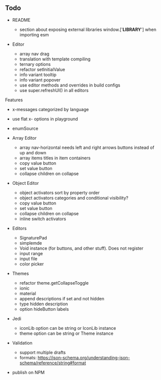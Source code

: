## Todo

- README
  - section about exposing external libraries window.['__LIBRARY__'] when importing esm


- Editor
  - array nav drag
  - translation with template compiling
  - ternary options
  - refactor setInitialValue
  - info variant tooltip
  - info variant popover
  - use editor methods and overrides in build configs
  - use super.refreshUI() in all editors

  
Features
  - x-messages categorized by language
  - use flat x- options in playground
  - enumSource


- Array Editor
  - array nav-horizontal needs left and right arrows buttons instead of up and down
  - array items titles in item containers
  - copy value button
  - set value button
  - collapse children on collapse


- Object Editor
  - object activators sort by property order
  - object activators categories and conditional visibility?
  - copy value button
  - set value button
  - collapse children on collapse
  - inline switch activators


- Editors
  - SignaturePad
  - simplemde
  - Void instance (for buttons, and other stuff). Does not register
  - input range
  - input file
  - color picker


- Themes
  - refactor theme.getCollapseToggle
  - ionic
  - material
  - append descriptions if set and not hidden
  - type hidden description
  - option hideButton labels


- Jedi
  - iconLib option can be string or IconLib instance
  - theme option can be string or Theme instance


- Validation
  - support multiple drafts
  - formats: https://json-schema.org/understanding-json-schema/reference/string#format


- publish on NPM
